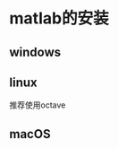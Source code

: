 <!--
 * @Author: MB's X13 374870361@qq.com
 * @Date: 2023-10-11 15:50:47
 * @LastEditors: MB's X13 374870361@qq.com
 * @LastEditTime: 2023-10-11 15:52:04
 * @FilePath: \Notes\MyNotes\00 编程语言(Program-Languages)\matlab_or_octave\matlab的安装.md
 * @Description: 
-->
# matlab的安装

## windows

## linux

推荐使用octave

## macOS
